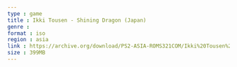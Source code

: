 ```yaml
---
type : game
title : Ikki Tousen - Shining Dragon (Japan)
genre : 
format : iso
region : asia
link : https://archive.org/download/PS2-ASIA-ROMS321COM/Ikki%20Tousen%20-%20Shining%20Dragon%20%28Japan%29.7z
size : 399MB
---
```

